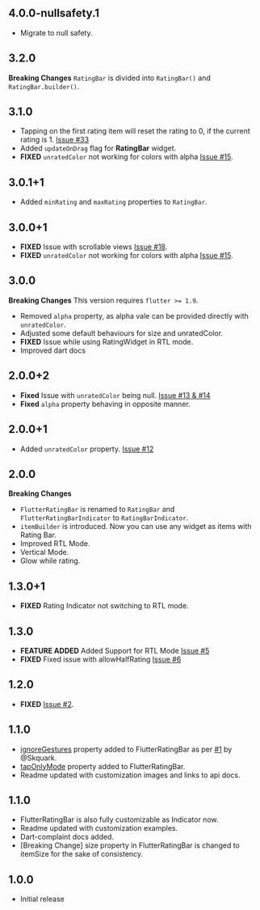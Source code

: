 ## 4.0.0-nullsafety.1
* Migrate to null safety.

## 3.2.0
**Breaking Changes**
`RatingBar` is divided into `RatingBar()` and `RatingBar.builder()`.

## 3.1.0
* Tapping on the first rating item will reset the rating to 0, if the current rating is 1. [Issue #33](https://github.com/sarbagyastha/flutter_rating_bar/issues/33)
* Added `updateOnDrag` flag for **RatingBar** widget.
* **FIXED** `unratedColor` not working for colors with alpha [Issue #15](https://github.com/sarbagyastha/flutter_rating_bar/issues/15).

## 3.0.1+1
* Added `minRating` and `maxRating` properties to `RatingBar`.

## 3.0.0+1
* **FIXED** Issue with scrollable views [Issue #18](https://github.com/sarbagyastha/flutter_rating_bar/issues/18).
* **FIXED** `unratedColor` not working for colors with alpha [Issue #15](https://github.com/sarbagyastha/flutter_rating_bar/issues/15).

## 3.0.0
**Breaking Changes**
This version requires `flutter >= 1.9`.

* Removed `alpha` property, as alpha vale can be provided directly with `unratedColor`.
* Adjusted some default behaviours for size and unratedColor.
* **FIXED** Issue while using RatingWidget in RTL mode.
* Improved dart docs

## 2.0.0+2
* **Fixed** Issue with `unratedColor` being null. [Issue #13 & #14](https://github.com/sarbagyastha/flutter_rating_bar/issues/13)
* **Fixed** `alpha` property behaving in opposite manner.

## 2.0.0+1
* Added `unratedColor` property. [Issue #12](https://github.com/sarbagyastha/flutter_rating_bar/issues/12)

## 2.0.0
**Breaking Changes**

* `FlutterRatingBar` is renamed to `RatingBar` and `FlutterRatingBarIndicator` to `RatingBarIndicator`.
* `itemBuilder` is introduced. Now you can use any widget as items with Rating Bar.  
* Improved RTL Mode.
* Vertical Mode.
* Glow while rating.

## 1.3.0+1
* **FIXED** Rating Indicator not switching to RTL mode.

## 1.3.0
* **FEATURE ADDED** Added Support for RTL Mode [Issue #5](https://github.com/sarbagyastha/flutter_rating_bar/issues/5)
* **FIXED** Fixed issue with allowHalfRating [Issue #6](https://github.com/sarbagyastha/flutter_rating_bar/issues/6)


## 1.2.0
* **FIXED** [Issue #2](https://github.com/sarbagyastha/flutter_rating_bar/issues/2).

## 1.1.0

* [ignoreGestures](https://pub.dartlang.org/documentation/flutter_rating_bar/latest/flutter_rating_bar/FlutterRatingBar/ignoreGestures.html) property added to FlutterRatingBar as per [#1](https://github.com/sarbagyastha/flutter_rating_bar/issues/1) by @Skquark.
* [tapOnlyMode](https://pub.dartlang.org/documentation/flutter_rating_bar/latest/flutter_rating_bar/FlutterRatingBar/tapOnlyMode.html) property added to FlutterRatingBar.
* Readme updated with customization images and links to api docs.

## 1.1.0

* FlutterRatingBar is also fully customizable as Indicator now.
* Readme updated with customization examples.
* Dart-complaint docs added.
* [Breaking Change] size property in FlutterRatingBar is changed to itemSize for the sake of consistency.

## 1.0.0

* Initial release

